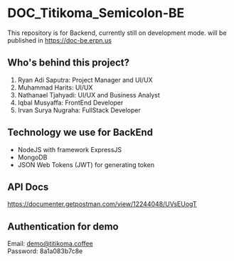 # DOC_Titikoma_Semicolon-BE
This repository is for Backend, currently still on development mode. will be published in https://doc-be.erpn.us
## Who's behind this project?
1. Ryan Adi Saputra: Project Manager and UI/UX
2. Muhammad Harits: UI/UX
3. Nathanael Tjahyadi: UI/UX and Business Analyst
4. Iqbal Musyaffa: FrontEnd Developer
5. Irvan Surya Nugraha: FullStack Developer
## Technology we use for BackEnd
* NodeJS with framework ExpressJS
* MongoDB
* JSON Web Tokens (JWT) for generating token
## API Docs
https://documenter.getpostman.com/view/12244048/UVsEUogT
## Authentication for demo
Email: demo@titikoma.coffee<br />
Password: 8a1a083b7c8e

